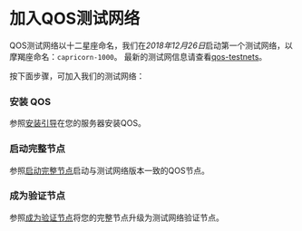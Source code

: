 # 加入QOS测试网络

QOS测试网络以十二星座命名，我们在*2018年12月26日*启动第一个测试网络，以摩羯座命名：`capricorn-1000`。
最新的测试网信息请查看[qos-testnets](https://github.com/QOSGroup/qos-testnets)。

按下面步骤，可加入我们的测试网络：

### 安装 QOS

参照[安装引导](http://docs.qoschain.info/qos/install/testnet/installation.html)在您的服务器安装QOS。

### 启动完整节点

参照[启动完整节点](http://docs.qoschain.info/qos/install/testnet/fullnode.html)启动与测试网络版本一致的QOS节点。


### 成为验证节点

参照[成为验证节点](http://docs.qoschain.info/qos/install/testnet/validator.html)将您的完整节点升级为测试网络验证节点。
